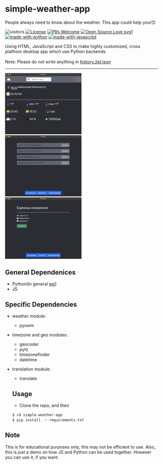 # simple-weather-app
People always need to know about the weather. This app could help you!🙃

![visitors](https://visitor-badge.glitch.me/badge?page_id=YarikGrabovets.visitor-badge)
[![License](https://img.shields.io/badge/License-Apache_2.0-green.svg)](https://github.com/YarikGrabovets/simple-weather-app/LICENSE)
[![PRs Welcome](https://img.shields.io/badge/PRs-welcome-brightgreen.svg?style=flat-square)](http://makeapullrequest.com)
[![Open Source Love svg1](https://badges.frapsoft.com/os/v1/open-source.svg?v=103)](https://github.com/ellerbrock/open-source-badges/)
<br>
[![made-with-python](https://img.shields.io/badge/Made%20with-Python-1f425f.svg)](https://www.python.org/)
[![made-with-javascript](https://img.shields.io/badge/Made%20with-JavaScript-orange.svg)](https://www.javascript.com)

Using HTML, JavaScript and CSS to make highly customized, cross platfrom desktop app which use Python backends.
<br>
<br>
Note: Please do not write anything in [history_list.json](https://github.com/YarikGrabovets/simple-weather-app/blob/main/history_list.json)
<hr>
<img src="/samples/preview1.png" width="50%" />
<img src="/samples/preview2.png" width="50%" />
<img src="/samples/preview3.png" width="50%" />

## General Dependenices
  * Python(In general [eel](https://github.com/ChrisKnott/Eel))
  * JS

 ## Specific Dependencies
  * weather module:
    * pyowm
   
  * timezone and geo modules:
    * geocoder
    * pytz
    * timezonefinder
    * datetime

 * translation module: 
    * translate

    ## Usage
      * Clone the repo, and then
      ```sh
      $ cd simple-weather-app
      $ pip install -r requirements.txt
      ```

## Note
This is for educational purposes only, this may not be efficient to use. Also, this is just a demo on how
JS and Python can be used together. However you can use it, if you want.
